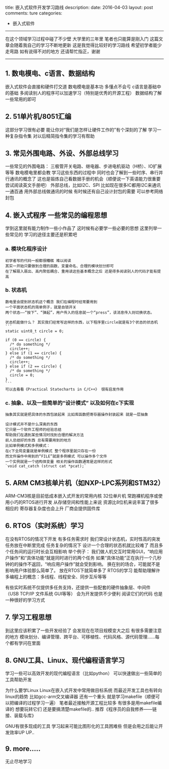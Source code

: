 title: 嵌入式软件开发学习路线
description: 
date: 2016-04-03
layout: post
comments: ture
categories:
- 嵌入式软件
---

在这个领域学习过程中碰了不少壁 
大学里的三年里 笔者也只能算是刚入门
这篇文章会随着我自己的学习不断地更新
这是我觉得比较好的学习路线 希望初学者能少走弯路
如有说得不对的地方 还请帮忙指正，谢谢

---

## 1. 数电模电、c语言、数据结构 
  嵌入式软件会直接和硬件打交道 数电模电是基本功 多懂点不会亏
  c语言是基础中的基础 多阅读别人的程序可以加速学习（特别是优秀的开源工程）
  数据结构了解一些常用的即可

## 2. 51单片机/8051汇编
  这部分学习很有必要 能让你对“我们是怎样让硬件工作的”有个深刻的了解
  学习一种复杂指令集 对以后精简指令集的学习有帮助

## 3. 常见外围电路、外设、外部总线学习
  一些常见的外围电路：
  三极管开关电路、继电器、步进电机驱动（H桥）、IO扩展等等 数电模电里都会教
  学习这些东西的过程中 同时也会了解到一些时序、串行并行通讯的概念了
  这也是锻炼自己看数据手册的机会（顺便说一下英语能力很重要 尝试阅读英文手册吧）
  外部总线，比如I2C、SPI
  比如现在很多IC都用I2C来通讯 一通百通
  用外部总线做通讯的时候 有时候还有自己设计封包的需要 可以参考网络封包
  
## 4. 嵌入式程序 一些常见的编程思想
  学到这里就有能力制作一些小作品了 
  这时候有必要学一些必要的思想 这里列举一些常见的
  学习的途径主要还是积累吧
  
### a. 模块化程序设计
    初学者写的代码一般都很糟糕 难以阅读
    其实一开始只要做到合理的函数、变量命名、合理的模块划分即可
    在了解扇入扇出、高内聚低耦合、重用读这些基本概念之后 还是得多阅读别人的代码才能有提高
    
### b. 状态机 
    数电里会提到状态机这个概念 我们在编程时经常要用到  
    一个平面状态机的简单例子，就是自锁开关 
    两个状态——“按下”、“弹起”，用户传入的信息就一个“press”，该消息传入则切换状态。

    状态机能做什么？ 其实我们经常写这样的东西，以下程序里circle就是有3个状态的状态机
    ```
    static uint8_t circle = 0;
    
    if (0 == circle) { 
      /* do something */ 
      circle++;
    } else if (1 == circle) { 
      /* do something */ 
      circle++;
    } else if (2 == circle) {
      /* do something */
      circle = 0;
    }
    ```
    可以去看看《Practical Statecharts in C/C++》 很有启发作用

### c. 抽象、以及一些简单的“设计模式” 以及如何在c下实现
    抽象其实就是把具体的东西包装起来 比如库函数把寄存器操作封装起来 就是一层抽象
    
    设计模式并不是什么深奥的东西
    它只是一个软件工程师的经验总结
    帮助我们在遇到某些情况时找到合理的解决方法
    前人总结好的东西 总有需要用到的地方
    比如单例模式和多例模式：
    在c下全局变量就是单例模式 整个程序里就只存在一份
    而文件操作中用到的“FILE”就是多例模式 可以操作多个文件 
    一个实例就是一个结构体变量 相关的操作函数通常是这样的形式
    `void cat_catch (struct cat *pcat);`
    
## 5. ARM CM3核单片机（如NXP-LPC系列和STM32）
  ARM-CM3核是目前低成本嵌入式开发的常用内核
  32位单片机 常跑裸机程序或使用小巧的RTOS进行开发
  从存储空间和性能上来说 资源比8位机来说丰富了很多
  相应的 寄存器复杂度也会上升 厂商会提供固件库

## 6. RTOS（实时系统）学习
  在没有RTOS的情况下开发 有多任务需求时 我们常设计状态机，实时性高的突发任务放在中断里完成
  任务复杂的情况下 设计一个合理的状态机就比较难了 而且多个任务间的运行时长会互相影响
  举个例子： 我们做人机交互时常用GUI，“响应用户操作”和“具体功能”就是同时进行的两个任务
    如果“具体功能”正在执行一个几秒钟的的操作不返回，“响应用户操作”就会受到影响。
    换在别的场合，可能就不是影响用户体验那么简单了。
  放在RTOS下就简单多了
  RTOS的学习 能帮助理解许多编程上的概念：多线程、线程安全、同步互斥等等

  有些实时系统不仅提供多任务支持，还提供一些配套的硬件抽象层、中间件（USB TCP/IP 文件系统 GUI等等）
  会为开发提供不少便利 阅读它们的代码 也是一种很好的学习方式

## 7. 学习工程思想
  到这里应该积累了一些开发经验了
  会发现在在项目规模变大之后 有很多需要注意的地方
  模块划分、编译管理、跨平台、可移植性、代码风格、源代码管理……每个都有学问在里面

## 8. GNU工具、Linux、现代编程语言学习
  学习一些可以高效开发的现代编程语言（比如python）
  可以快速做出一些简单的工具帮助开发
  
  为什么要学Linux 
  Linux在嵌入式开发中常用做目标系统 
  而最近开发工具也有转向linux的趋势 比如gcc-arm交叉编译器
  还有一个重头 就是学习makefile（顺便可以把编译的过程学习一遍）
  笔者最近接触开源工程比较多 有很多是用makefile编译的 想要玩转它们 还是要搞清楚makefile的..
   推荐《程序员的自我修养——链接、装载与库》

   GNU有很多现成的工具 学习起来可能比图形化的工具困难些 但是会用之后能让开发效率UP UP..
   
## 9. more.....
  无止尽地学习